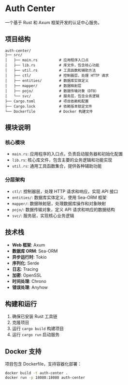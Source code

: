 # Auth Center

一个基于 Rust 和 Axum 框架开发的认证中心服务。

## 项目结构

```
auth-center/
├── src/
│   ├── main.rs          # 应用程序入口点
│   ├── lib.rs           # 库文件，包含核心功能
│   ├── util.rs          # 工具函数和辅助方法
│   ├── ctl/             # 控制器层，处理 HTTP 请求
│   ├── entities/        # 数据库实体定义
│   ├── mapper/          # 数据映射层
│   ├── pojo/            # 数据传输对象（DTO）
│   └── svc/             # 服务层，包含业务逻辑
├── Cargo.toml           # 项目依赖和配置
├── Cargo.lock           # 依赖版本锁定文件
└── Dockerfile           # Docker 构建文件
```

## 模块说明

### 核心模块
- `main.rs`: 应用程序的入口点，负责启动服务器和初始化配置
- `lib.rs`: 核心库文件，包含主要的业务逻辑和功能实现
- `util.rs`: 通用工具函数集合，提供各种辅助功能

### 分层架构
- `ctl/`: 控制器层，处理 HTTP 请求和响应，实现 API 接口
- `entities/`: 数据库实体定义，使用 Sea-ORM 框架
- `mapper/`: 数据映射层，处理数据库操作和对象映射
- `pojo/`: 数据传输对象，定义 API 请求和响应的数据结构
- `svc/`: 服务层，实现核心业务逻辑

## 技术栈

- **Web 框架**: Axum
- **数据库 ORM**: Sea-ORM
- **异步运行时**: Tokio
- **序列化**: Serde
- **日志**: Tracing
- **加密**: OpenSSL
- **时间处理**: Chrono
- **错误处理**: Anyhow

## 构建和运行

1. 确保已安装 Rust 工具链
2. 克隆项目
3. 运行 `cargo build` 构建项目
4. 运行 `cargo run` 启动服务

## Docker 支持

项目包含 Dockerfile，支持容器化部署：

```bash
docker build -t auth-center .
docker run -p 18080:18080 auth-center
``` 